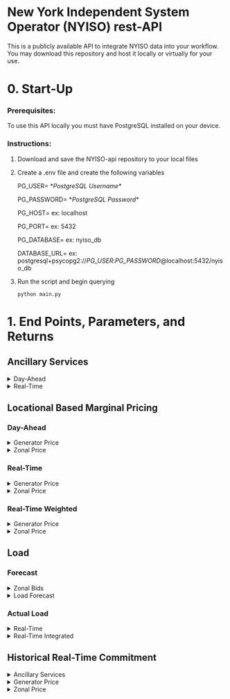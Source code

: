 # __New York Independent System Operator (NYISO) rest-API__

This is a publicly available API to integrate NYISO data into your workflow. You may download this repository and host it locally or virtually for your use.

# __0. Start-Up__
### Prerequisites:

To use this API locally you must have PostgreSQL installed on your device.

### Instructions:

1. Download and save the NYISO-api repository to your local files
2. Create a .env file and create the following variables

    PG_USER= \**PostgreSQL Username*\*

    PG_PASSWORD= \**PostgreSQL Password*\*

    PG_HOST= ex: localhost 

    PG_PORT= ex: 5432

    PG_DATABASE= ex: nyiso_db

    DATABASE_URL= ex: postgresql+psycopg2://*PG_USER*:*PG_PASSWORD*@localhost:5432/nyiso_db

3. Run the script and begin querying

   `python main.py`

# __1. End Points, Parameters, and Returns__

## Ancillary Services

<details>

<summary>Day-Ahead</summary>
<br />
Endpoint:

*'/ancillary-services/day-ahead'*

Parameters:

| Name  | Type | Description | Example | Required |
| --- | --- | --- | --- | --- |
| start | String | Inclusive lower limit of query range in an ISO 8601 format, must be after 11/18/1999 00:00 and before current time | "2005-6-6 9:15:00" | Yes |
| end | String | Inclusive upper limit of query range in an ISO 8601 format, must be after 11/18/1999 00:00 and before current time | "2012-12-21 0:00" | Yes |

Returns:

List of JSON Objects in the following format

| Name  | Type | Description |
| --- | --- | --- |
| timestamp | Datetime | Timestamp of Data Point
| name | String | Name of Node |
| ptid | Integer | ID of Node |
| spinning_reserve_10min | Float | Price of 10 Minute Spinning Reserve |
| non_sync_reserve_10min | Float | Price of 10 Minute Non-Synchronous Reserve |
| operating_reserve_30min | Float | Price of 30 Minute Operating Reserve |
| regulation_capacity | Float | Price of Regulation Capacity | 

Notes:

Ancillary services data reporting changes several times in the historical records. Earliest ancillary data is reported across the whole state and is given a name NYISO and does not have a ptid. For all data, ancillary services data has been standardized to a long output format. 

</details>

<details>

<summary>Real-Time</summary>
<br />

Endpoint:

*'/ancillary-services/real-time'*

Parameters:

| Name  | Type | Description | Example | Required |
| --- | --- | --- | --- | --- |
| start | String | Inclusive lower limit of query range in an ISO 8601 format, must be after 11/18/1999 00:00 and before current time | "2005-6-6 9:15:00" | Yes |
| end | String | Inclusive upper limit of query range in an ISO 8601 format, must be after 11/18/1999 00:00 and before current time | "2012-12-21 0:00" | Yes |

Returns:

List of JSON Objects in the following format

| Name  | Type | Description |
| --- | --- | --- |
| timestamp | Datetime | Timestamp of Data Point
| name | String | Name of Node |
| ptid | Integer | ID of Node |
| spinning_reserve_10min | Float | Price of 10 Minute Spinning Reserve |
| non_sync_reserve_10min | Float | Price of 10 Minute Non-Synchronous Reserve |
| operating_reserve_30min | Float | Price of 30 Minute Operating Reserve |
| regulation_capacity | Float | Price of Regulation Capacity | 
| regulation_movement | Float | Price of Regulation Movement | 

Notes:

Ancillary services data reporting changes several times in the historical records. Earliest ancillary data is reported across the whole state and is given a name NYISO and does not have a ptid. For all data, ancillary services data has been standardized to a long output format. 

</details>

## Locational Based Marginal Pricing

### Day-Ahead

<details>

<summary>Generator Price</summary>
<br />

Endpoint:

*'/lbmp/day-ahead/generator'*

Parameters:

| Name  | Type | Description | Example | Required |
| --- | --- | --- | --- | --- |
| start | String | Inclusive lower limit of query range in an ISO 8601 format, must be after 11/18/1999 00:00 and before current time | "2005-6-6 9:15:00" | Yes |
| end | String | Inclusive upper limit of query range in an ISO 8601 format, must be after 11/18/1999 00:00 and before current time | "2012-12-21 0:00" | Yes |
| ptid | Integer | Point indentification of node | 323608 | No |

Returns:

List of JSON Objects in the following format

| Name  | Type | Description |
| --- | --- | --- |
| timestamp | Datetime | Timestamp of Data Point
| name | String | Name of Node |
| ptid | Integer | ID of Node |
| lbmp | Float | Locational Based Marginal Price (LBMP) |
| marginal_cost_losses | Float | Loss Component of LBMP |
| marginal_cost_congestion | Float | Congestion Component of LBMP |
    
</details>

<details>

<summary>Zonal Price</summary>
<br />

Endpoint:

*'/lbmp/day-ahead/zonal'*

Parameters:

| Name  | Type | Description | Example | Required |
| --- | --- | --- | --- | --- |
| start | String | Inclusive lower limit of query range in an ISO 8601 format, must be after 11/18/1999 00:00 and before current time | "2005-6-6 9:15:00" | Yes |
| end | String | Inclusive upper limit of query range in an ISO 8601 format, must be after 11/18/1999 00:00 and before current time | "2012-12-21 0:00" | Yes |
| ptid | Integer | Point indentification of node | 323608 | No |

Returns:

List of JSON Objects in the following format

| Name  | Type | Description |
| --- | --- | --- |
| timestamp | Datetime | Timestamp of Data Point
| name | String | Name of Node |
| ptid | Integer | ID of Node |
| lbmp | Float | Locational Based Marginal Price (LBMP) |
| marginal_cost_losses | Float | Loss Component of LBMP |
| marginal_cost_congestion | Float | Congestion Component of LBMP |

</details>

### Real-Time

<details>

<summary>Generator Price</summary>
<br />

Endpoint:

*'/lbmp/real-tim/generator'*

Parameters:

| Name  | Type | Description | Example | Required |
| --- | --- | --- | --- | --- |
| start | String | Inclusive lower limit of query range in an ISO 8601 format, must be after 11/18/1999 00:00 and before current time | "2005-6-6 9:15:00" | Yes |
| end | String | Inclusive upper limit of query range in an ISO 8601 format, must be after 11/18/1999 00:00 and before current time | "2012-12-21 0:00" | Yes |
| ptid | Integer | Point indentification of node | 323608 | No |

Returns:

List of JSON Objects in the following format

| Name  | Type | Description |
| --- | --- | --- |
| timestamp | Datetime | Timestamp of Data Point
| name | String | Name of Node |
| ptid | Integer | ID of Node |
| lbmp | Float | Locational Based Marginal Price (LBMP) |
| marginal_cost_losses | Float | Loss Component of LBMP |
| marginal_cost_congestion | Float | Congestion Component of LBMP |
    
</details>

<details>

<summary>Zonal Price</summary>
<br />

Endpoint:

*'/lbmp/real-time/zonal'*

Parameters:

| Name  | Type | Description | Example | Required |
| --- | --- | --- | --- | --- |
| start | String | Inclusive lower limit of query range in an ISO 8601 format, must be after 11/18/1999 00:00 and before current time | "2005-6-6 9:15:00" | Yes |
| end | String | Inclusive upper limit of query range in an ISO 8601 format, must be after 11/18/1999 00:00 and before current time | "2012-12-21 0:00" | Yes |
| ptid | Integer | Point indentification of node | 323608 | No |

Returns:

List of JSON Objects in the following format

| Name  | Type | Description |
| --- | --- | --- |
| timestamp | Datetime | Timestamp of Data Point
| name | String | Name of Node |
| ptid | Integer | ID of Node |
| lbmp | Float | Locational Based Marginal Price (LBMP) |
| marginal_cost_losses | Float | Loss Component of LBMP |
| marginal_cost_congestion | Float | Congestion Component of LBMP |

</details>

### Real-Time Weighted

<details>

<summary>Generator Price</summary>
<br />

Endpoint:

*'/lbmp/real-time-wt/generator'*

Parameters:

| Name  | Type | Description | Example | Required |
| --- | --- | --- | --- | --- |
| start | String | Inclusive lower limit of query range in an ISO 8601 format, must be after 11/18/1999 00:00 and before current time | "2005-6-6 9:15:00" | Yes |
| end | String | Inclusive upper limit of query range in an ISO 8601 format, must be after 11/18/1999 00:00 and before current time | "2012-12-21 0:00" | Yes |
| ptid | Integer | Point indentification of node | 323608 | No |

Returns:

List of JSON Objects in the following format

| Name  | Type | Description |
| --- | --- | --- |
| timestamp | Datetime | Timestamp of Data Point
| name | String | Name of Node |
| ptid | Integer | ID of Node |
| lbmp | Float | Locational Based Marginal Price (LBMP) |
| marginal_cost_losses | Float | Loss Component of LBMP |
| marginal_cost_congestion | Float | Congestion Component of LBMP |
    
</details>

<details>

<summary>Zonal Price</summary>
<br />

Endpoint:

*'/lbmp/real-time-wt/zonal'*

Parameters:

| Name  | Type | Description | Example | Required |
| --- | --- | --- | --- | --- |
| start | String | Inclusive lower limit of query range in an ISO 8601 format, must be after 11/18/1999 00:00 and before current time | "2005-6-6 9:15:00" | Yes |
| end | String | Inclusive upper limit of query range in an ISO 8601 format, must be after 11/18/1999 00:00 and before current time | "2012-12-21 0:00" | Yes |
| ptid | Integer | Point indentification of node | 323608 | No |

Returns:

List of JSON Objects in the following format

| Name  | Type | Description |
| --- | --- | --- |
| timestamp | Datetime | Timestamp of Data Point
| name | String | Name of Node |
| ptid | Integer | ID of Node |
| lbmp | Float | Locational Based Marginal Price (LBMP) |
| marginal_cost_losses | Float | Loss Component of LBMP |
| marginal_cost_congestion | Float | Congestion Component of LBMP |

</details>

## Load

### Forecast

<details>

<summary>Zonal Bids</summary>
<br />

Endpoint:

*/load/forecast/zonal-bid*

Parameters:

| Name  | Type | Description | Example | Required |
| --- | --- | --- | --- | --- |
| start | String | Inclusive lower limit of query range in an ISO 8601 format, must be after 11/18/1999 00:00 and before current time | "2005-6-6 9:15:00" | Yes |
| end | String | Inclusive upper limit of query range in an ISO 8601 format, must be after 11/18/1999 00:00 and before current time | "2012-12-21 0:00" | Yes |
| ptid | Integer | Point indentification of node | 323608 | No |

Returns:

List of JSON Objects in the following format

| Name  | Type | Description |
| --- | --- | --- |
| timestamp | Datetime | Timestamp of Data Point
| name | String | Name of Node |
| ptid | Integer | ID of Node |
| energy_bid_load | Float | MWh of physical load served in the DAM being bid as price takers |
| bilateral_load | Float | MWh of physical load served in the DAM via bilateral contracts |
| price_cap_load | Float | MWh of physical load served in the DAM being bid to be scheduled at or below a specific price |
| virtual_load | Float | MWh of non-physical load served in the DAM |
| virtual_supply | Float | MWh of non-physical negative load served in the DAM |

</details>

<details>

<summary>Load Forecast</summary>
<br />

Endpoint:

*/load/forecast/forecast*

Parameters:

| Name  | Type | Description | Example | Required |
| --- | --- | --- | --- | --- |
| start | String | Inclusive lower limit of query range in an ISO 8601 format, must be after 11/18/1999 00:00 and before current time | "2005-6-6 9:15:00" | Yes |
| end | String | Inclusive upper limit of query range in an ISO 8601 format, must be after 11/18/1999 00:00 and before current time | "2012-12-21 0:00" | Yes |

Returns:

List of JSON Objects in the following format

| Name  | Type | Description |
| --- | --- | --- |
| timestamp | Datetime | Timestamp of Data Point
| name | String | Name of Zone |
| load | Float | Forecasted MWh of physical load for the given zone |

</details>

### Actual Load

<details>

<summary>Real-Time</summary>
<br />

Endpoint:

*/load/actual/real-time*

Parameters:

| Name  | Type | Description | Example | Required |
| --- | --- | --- | --- | --- |
| start | String | Inclusive lower limit of query range in an ISO 8601 format, must be after 11/18/1999 00:00 and before current time | "2005-6-6 9:15:00" | Yes |
| end | String | Inclusive upper limit of query range in an ISO 8601 format, must be after 11/18/1999 00:00 and before current time | "2012-12-21 0:00" | Yes |
| ptid | Integer | Point indentification of node | 323608 | No |

Returns:

List of JSON Objects in the following format

| Name  | Type | Description |
| --- | --- | --- |
| timestamp | Datetime | Timestamp of Data Point
| name | String | Name of Zone |
| ptid | Integer | ID of Node |
| load | Float | MW of instantaneous physical load for the given zone |

</details>

<details>

<summary>Real-Time Integrated</summary>
<br />

Endpoint:

*/load/actual/integrated*

Parameters:

| Name  | Type | Description | Example | Required |
| --- | --- | --- | --- | --- |
| start | String | Inclusive lower limit of query range in an ISO 8601 format, must be after 11/18/1999 00:00 and before current time | "2005-6-6 9:15:00" | Yes |
| end | String | Inclusive upper limit of query range in an ISO 8601 format, must be after 11/18/1999 00:00 and before current time | "2012-12-21 0:00" | Yes |
| ptid | Integer | Point indentification of node | 323608 | No |

Returns:

List of JSON Objects in the following format

| Name  | Type | Description |
| --- | --- | --- |
| timestamp | Datetime | Timestamp of Data Point
| name | String | Name of Zone |
| ptid | Integer | ID of Node |
| integrated_load | Float | MW of physical load for the given zone integrated over the previous 5 minutes |

</details>

## Historical Real-Time Commitment

<details>

<summary>Ancillary Services</summary>
<br />

Endpoint:

*'/historical-rtc/ancillary'*

Parameters:

| Name  | Type | Description | Example | Required |
| --- | --- | --- | --- | --- |
| start | String | Inclusive lower limit of query range in an ISO 8601 format, must be after 11/18/1999 00:00 and before 4/8/2014 17:15 | "2005-6-6 9:15:00" | Yes |
| end | String | Inclusive upper limit of query range in an ISO 8601 format, must be after 11/18/1999 00:00 and before 4/8/2014 17:15 | "2012-12-21 0:00" | Yes |

Returns:

List of JSON Objects in the following format

| Name  | Type | Description |
| --- | --- | --- |
| timestamp | Datetime | Timestamp of Data Point
| name | String | Name of Node |
| ptid | Integer | ID of Node |
| spinning_reserve_10min | Float | Price of 10 Minute Spinning Reserve |
| non_sync_reserve_10min | Float | Price of 10 Minute Non-Synchronous Reserve |
| operating_reserve_30min | Float | Price of 30 Minute Operating Reserve |
| regulation_capacity | Float | Price of Regulation Capacity | 
| regulation_movement | Float | Price of Regulation Movement | 

Notes:

Ancillary services data reporting changes several times in the historical records. Earliest ancillary data is reported across the whole state and is given a name NYISO and does not have a ptid. For all data, ancillary services data has been standardized to a long output format. 

</details>


<details>

<summary>Generator Price</summary>
<br />

Endpoint:

*'/historical-rtc/generator'*

Parameters:

| Name  | Type | Description | Example | Required |
| --- | --- | --- | --- | --- |
| start | String | Inclusive lower limit of query range in an ISO 8601 format, must be after 11/18/1999 00:00 and before 4/8/2014 17:15 | "2005-6-6 9:15:00" | Yes |
| end | String | Inclusive upper limit of query range in an ISO 8601 format, must be after 11/18/1999 00:00 and before 4/8/2014 17:15 | "2012-12-21 0:00" | Yes |
| ptid | Integer | Point indentification of node | 323608 | No |

Returns:

List of JSON Objects in the following format

| Name  | Type | Description |
| --- | --- | --- |
| timestamp | Datetime | Timestamp of Data Point
| name | String | Name of Node |
| ptid | Integer | ID of Node |
| lbmp | Float | Locational Based Marginal Price (LBMP) |
| marginal_cost_losses | Float | Loss Component of LBMP |
| marginal_cost_congestion | Float | Congestion Component of LBMP |
    
</details>

<details>

<summary>Zonal Price</summary>
<br />

Endpoint:

*'/historical-rtc/zonal'*

Parameters:

| Name  | Type | Description | Example | Required |
| --- | --- | --- | --- | --- |
| start | String | Inclusive lower limit of query range in an ISO 8601 format, must be after 11/18/1999 00:00 and before 4/8/2014 17:15 | "2005-6-6 9:15:00" | Yes |
| end | String | Inclusive upper limit of query range in an ISO 8601 format, must be after 11/18/1999 00:00 and before 4/8/2014 17:15 | "2012-12-21 0:00" | Yes |
| ptid | Integer | Point indentification of node | 323608 | No |

Returns:

List of JSON Objects in the following format

| Name  | Type | Description |
| --- | --- | --- |
| timestamp | Datetime | Timestamp of Data Point
| name | String | Name of Node |
| ptid | Integer | ID of Node |
| lbmp | Float | Locational Based Marginal Price (LBMP) |
| marginal_cost_losses | Float | Loss Component of LBMP |
| marginal_cost_congestion | Float | Congestion Component of LBMP |

</details>

